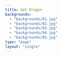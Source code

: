 ```yaml
---
title: Get Dragon
backgrounds:
  - "backgrounds/01.jpg"
  - "backgrounds/02.jpg"
  - "backgrounds/03.jpg"
  - "backgrounds/04.jpg"
  - "backgrounds/05.jpg"
type: "page"
layout: "single"
---
```


<div class="landing-wrap">
    <div class="landing-card">
        <div class="brand">
        </div>
    </div>
</div>